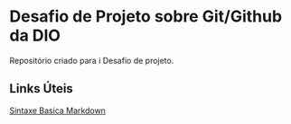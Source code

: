 # Desafio de Projeto sobre Git/Github da DIO
Repositório criado para i Desafio de projeto.

## Links Úteis
[Sintaxe Basica Markdown](https://www.markdownguide.org/basic-syntax/)
